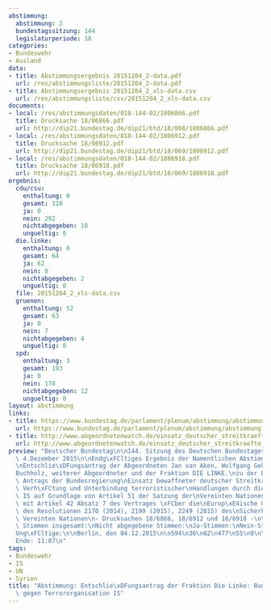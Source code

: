 ```yaml
---
abstimmung:
  abstimmung: 2
  bundestagssitzung: 144
  legislaturperiode: 18
categories:
- Bundeswehr
- Ausland
data:
- title: Abstimmungsergebnis 20151204_2-data.pdf
  url: /res/abstimmungsliste/20151204_2-data.pdf
- title: Abstimmungsergebnis 20151204_2_xls-data.csv
  url: /res/abstimmungsliste/csv/20151204_2_xls-data.csv
documents:
- local: /res/abstimmungsdaten/018-144-02/1806866.pdf
  title: Drucksache 18/06866.pdf
  url: http://dip21.bundestag.de/dip21/btd/18/068/1806866.pdf
- local: /res/abstimmungsdaten/018-144-02/1806912.pdf
  title: Drucksache 18/06912.pdf
  url: http://dip21.bundestag.de/dip21/btd/18/069/1806912.pdf
- local: /res/abstimmungsdaten/018-144-02/1806918.pdf
  title: Drucksache 18/06918.pdf
  url: http://dip21.bundestag.de/dip21/btd/18/069/1806918.pdf
ergebnis:
  cdu/csu:
    enthaltung: 0
    gesamt: 310
    ja: 0
    nein: 292
    nichtabgegeben: 18
    ungueltig: 0
  die.linke:
    enthaltung: 0
    gesamt: 64
    ja: 62
    nein: 0
    nichtabgegeben: 2
    ungueltig: 0
  file: 20151204_2_xls-data.csv
  gruenen:
    enthaltung: 52
    gesamt: 63
    ja: 0
    nein: 7
    nichtabgegeben: 4
    ungueltig: 0
  spd:
    enthaltung: 3
    gesamt: 193
    ja: 0
    nein: 178
    nichtabgegeben: 12
    ungueltig: 0
layout: abstimmung
links:
- title: https://www.bundestag.de/parlament/plenum/abstimmung/abstimmung?id=379
  url: https://www.bundestag.de/parlament/plenum/abstimmung/abstimmung?id=379
- title: http://www.abgeordnetenwatch.de/einsatz_deutscher_streitkraefte_gegen_den_is_in_syrien-1105-777.html
  url: http://www.abgeordnetenwatch.de/einsatz_deutscher_streitkraefte_gegen_den_is_in_syrien-1105-777.html
preview: "Deutscher Bundestag\n\n144. Sitzung des Deutschen Bundestages\nam Freitag,\
  \ 4.Dezember 2015\n\nEndg\xFCltiges Ergebnis der Namentlichen Abstimmung Nr. 2\n\
  \nEntschlie\xDFungsantrag der Abgeordneten Jan van Aken, Wolfgang Gehrcke, Christine\n\
  Buchholz, weiterer Abgeordneter und der Fraktion DIE LINKE.\nzu der Beratung des\
  \ Antrags der Bundesregierung\nEinsatz bewaffneter deutscher Streitkr\xE4fte zur\
  \ Verh\xFCtung und Unterbindung terroristischer\nHandlungen durch die Terrororganisation\
  \ IS auf Grundlage von Artikel 51 der Satzung der\nVereinten Nationen in Verbindung\
  \ mit Artikel 42 Absatz 7 des Vertrages \xFCber die\nEurop\xE4ische Union sowie\
  \ den Resolutionen 2170 (2014), 2199 (2015), 2249 (2015) des\nSicherheitsrates der\
  \ Vereinten Nationen\n- Drucksachen 18/6866, 18/6912 und 18/6918 -\n\nAbgegebene\
  \ Stimmen insgesamt:\nNicht abgegebene Stimmen:\nJa-Stimmen:\nNein-Stimmen:\nEnthaltungen:\n\
  Ung\xFCltige:\n\nBerlin, den 04.12.2015\n\n594\n36\n62\n477\n55\n0\n\nBeginn: 11:05\n\
  Ende: 11:07\n"
tags:
- Bundeswehr
- IS
- UN
- Syrien
title: "Abstimmung: Entschlie\xDFungsantrag der Fraktion Die Linke: Bundeswehreinsatz\
  \ gegen Terrororganisation IS"
---
```


